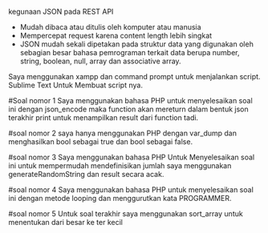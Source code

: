 kegunaan JSON pada REST API
- Mudah dibaca atau ditulis oleh komputer atau manusia
- Mempercepat request karena content length lebih singkat
- JSON mudah sekali dipetakan pada struktur data yang digunakan oleh sebagian besar bahasa pemrograman terkait data berupa number, string, boolean, null, array dan associative array.

Saya menggunakan xampp dan command prompt untuk menjalankan script.
Sublime Text Untuk Membuat script nya.


#Soal nomor 1
Saya menggunakan bahasa PHP untuk menyelesaikan soal ini
dengan json_encode maka function akan mereturn dalam bentuk json
terakhir print untuk menampilkan result dari function tadi.

#soal nomor 2
saya hanya menggunakan PHP dengan var_dump dan menghasilkan bool sebagai true dan bool sebagai false.

#soal nomor 3
Saya menggunakan bahasa PHP Untuk Menyelesaikan soal ini
untuk mempermudah mendefinisikan jumlah
saya menggunakan generateRandomString dan result secara acak.

#soal nomor 4
Saya menggunakan bahasa PHP untuk menyelesaikan soal ini
dengan metode looping dan menggurutkan kata PROGRAMMER.

#soal nomor 5
Untuk soal terakhir saya menggunakan sort_array untuk menentukan dari besar ke ter kecil
